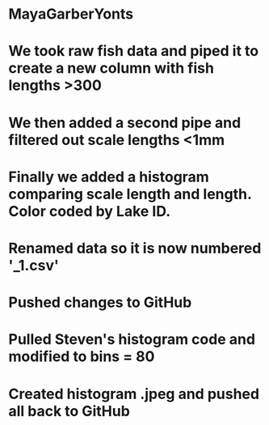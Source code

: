 # MayaGarberYonts

# We took raw fish data and piped it to create a new column with fish lengths >300
# We then added a second pipe and filtered out scale lengths <1mm
# Finally we added a histogram comparing scale length and length. Color coded by Lake ID.
# Renamed data so it is now numbered '_1.csv'
# Pushed changes to GitHub
# Pulled Steven's histogram code and modified to bins = 80
# Created histogram .jpeg and pushed all back to GitHub